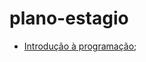 # plano-estagio

* [Introdução à programação](https://github.com/InnovaConnect/plano-estagio/blob/main/01-introducao-programacao.md);

